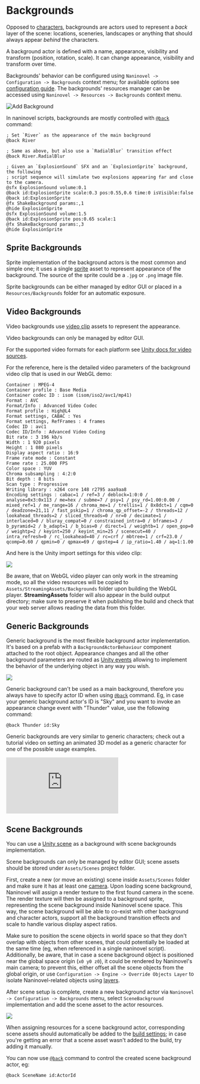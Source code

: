 # Backgrounds 

Opposed to [characters](/guide/characters.md), backgrounds are actors used to represent a *back* layer of the scene: locations, sceneries, landscapes or anything that should always appear *behind* the characters. 

A background actor is defined with a name, appearance, visibility and transform (position, rotation, scale). It can change appearance, visibility and transform over time.

Backgrounds' behavior can be configured using `Naninovel -> Configuration -> Backgrounds` context menu; for available options see [configuration guide](/guide/configuration.md#backgrounds). The backgrounds' resources manager can be accessed using `Naninovel -> Resources -> Backgrounds` context menu.

![Add Background](https://i.gyazo.com/24f880963dba2183df5d63c49acfd9ca.png)

In naninovel scripts, backgrounds are mostly controlled with [`@back`](/api/#back) command:

```
; Set `River` as the appearance of the main background
@back River

; Same as above, but also use a `RadialBlur` transition effect
@back River.RadialBlur

; Given an `ExplosionSound` SFX and an `ExplosionSprite` background, the following
; script sequence will simulate two explosions appearing far and close to the camera.
@sfx ExplosionSound volume:0.1
@back id:ExplosionSprite scale:0.3 pos:0.55,0.6 time:0 isVisible:false
@back id:ExplosionSprite
@fx ShakeBackground params:,1
@hide ExplosionSprite
@sfx ExplosionSound volume:1.5
@back id:ExplosionSprite pos:0.65 scale:1
@fx ShakeBackground params:,3
@hide ExplosionSprite
```


## Sprite Backgrounds

Sprite implementation of the background actors is the most common and simple one; it uses a single [sprite](https://docs.unity3d.com/Manual/Sprites) asset to represent appearance of the background. The source of the sprite could be a `.jpg` or `.png` image file. 

Sprite backgrounds can be either managed by editor GUI or placed in a `Resources/Backgrounds` folder for an automatic exposure. 


## Video Backgrounds

Video backgrounds use [video clip](https://docs.unity3d.com/Manual/class-VideoClip) assets to represent the appearance. 

Video backgrounds can only be managed by editor GUI.

For the supported video formats for each platform see [Unity docs for video sources](https://docs.unity3d.com/Manual/VideoSources-FileCompatibility.html).

For the reference, here is the detailed video parameters of the background video clip that is used in our WebGL demo:

~~~
Container : MPEG-4
Container profile : Base Media
Container codec ID : isom (isom/iso2/avc1/mp41)
Format : AVC
Format/Info : Advanced Video Codec
Format profile : High@L4
Format settings, CABAC : Yes
Format settings, RefFrames : 4 frames
Codec ID : avc1
Codec ID/Info : Advanced Video Coding
Bit rate : 3 196 kb/s
Width : 1 920 pixels
Height : 1 080 pixels
Display aspect ratio : 16:9
Frame rate mode : Constant
Frame rate : 25.000 FPS
Color space : YUV
Chroma subsampling : 4:2:0
Bit depth : 8 bits
Scan type : Progressive
Writing library : x264 core 148 r2795 aaa9aa8
Encoding settings : cabac=1 / ref=3 / deblock=1:0:0 / analyse=0x3:0x113 / me=hex / subme=7 / psy=1 / psy_rd=1.00:0.00 / mixed_ref=1 / me_range=16 / chroma_me=1 / trellis=1 / 8x8dct=1 / cqm=0 / deadzone=21,11 / fast_pskip=1 / chroma_qp_offset=-2 / threads=12 / lookahead_threads=2 / sliced_threads=0 / nr=0 / decimate=1 / interlaced=0 / bluray_compat=0 / constrained_intra=0 / bframes=3 / b_pyramid=2 / b_adapt=1 / b_bias=0 / direct=1 / weightb=1 / open_gop=0 / weightp=2 / keyint=250 / keyint_min=25 / scenecut=40 / intra_refresh=0 / rc_lookahead=40 / rc=crf / mbtree=1 / crf=23.0 / qcomp=0.60 / qpmin=0 / qpmax=69 / qpstep=4 / ip_ratio=1.40 / aq=1:1.00
~~~

And here is the Unity import settings for this video clip:

![](https://i.gyazo.com/9e6a9cc0bd79bca2c0e8e35666fbdc7f.png)

Be aware, that on WebGL video player can only work in the streaming mode, so all the video resources will be copied to `Assets/StreamingAssets/Backgrounds` folder upon building the WebGL player. **StreamingAssets** folder will also appear in the build output directory; make sure to preserve it when publishing the build and check that your web server allows reading the data from this folder.

## Generic Backgrounds

Generic background is the most flexible background actor implementation. It's based on a prefab with a `BackgroundActorBehaviour` component attached to the root object. Appearance changes and all the other background parameters are routed as [Unity events](https://docs.unity3d.com/Manual/UnityEvents.html) allowing to implement the behavior of the underlying object in any way you wish. 

![](https://i.gyazo.com/d8f86c83decfb3c40c8d23602214a743.png)

Generic background can't be used as a main background, therefore you always have to specify actor ID when using [`@back`](/api/#back) command. Eg, in case your generic background actor's ID is "Sky" and you want to invoke an appearance change event with "Thunder" value, use the following command:

```
@back Thunder id:Sky
```

Generic backgrounds are very similar to generic characters; check out a tutorial video on setting an animated 3D model as a generic character for one of the possible usage examples.

<div class="video-container">
    <iframe src="https://www.youtube-nocookie.com/embed/HPxhR0I1u2Q" frameborder="0" allow="accelerometer; autoplay; encrypted-media; gyroscope; picture-in-picture" allowfullscreen></iframe>
</div>

## Scene Backgrounds

You can use a [Unity scene](https://docs.unity3d.com/Manual/CreatingScenes) as a background with scene backgrounds implementation. 

Scene backgrounds can only be managed by editor GUI; scene assets should be stored under `Assets/Scenes` project folder.

First, create a new (or move an existing) scene inside `Assets/Scenes` folder and make sure it has at least one [camera](https://docs.unity3d.com/ScriptReference/Camera.html). Upon loading scene background, Naninovel will assign a render texture to the first found camera in the scene. The render texture will then be assigned to a background sprite, representing the scene background inside Naninovel scene space. This way, the scene background will be able to co-exist with other background and character actors, support all the background transition effects and scale to handle various display aspect ratios. 

Make sure to position the scene objects in world space so that they don't overlap with objects from other scenes, that could potentially be loaded at the same time (eg, when referenced in a single naninovel script). Additionally, be aware, that in case a scene background object is positioned near the global space origin (`x0 y0 z0`), it could be rendered by Naninovel's main camera; to prevent this, either offset all the scene objects from the global origin, or use `Configuration -> Engine -> Override Objects Layer` to isolate Naninovel-related objects using [layers](https://docs.unity3d.com/Manual/Layers.html).

After scene setup is complete, create a new background actor via `Naninovel -> Configuration -> Backgrounds` menu, select `SceneBackground` implementation and add the scene asset to the actor resources.

![](https://i.gyazo.com/d69159ab4d93793022018fa8d244f1aa.png)

When assigning resources for a scene background actor, corresponding scene assets should automatically be added to the [build settings](https://docs.unity3d.com/Manual/BuildSettings.html); in case you're getting an error that a scene asset wasn't added to the build, try adding it manually.

You can now use [`@back`](/api/#back) command to control the created scene background actor, eg:

```
@back SceneName id:ActorId
```
